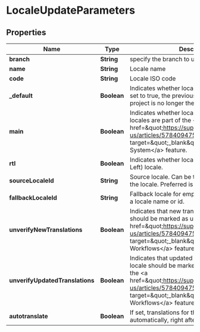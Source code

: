 

# LocaleUpdateParameters

## Properties

Name | Type | Description | Notes
------------ | ------------- | ------------- | -------------
**branch** | **String** | specify the branch to use |  [optional]
**name** | **String** | Locale name |  [optional]
**code** | **String** | Locale ISO code |  [optional]
**_default** | **Boolean** | Indicates whether locale is the default locale. If set to true, the previous default locale the project is no longer the default locale. |  [optional]
**main** | **Boolean** | Indicates whether locale is a main locale. Main locales are part of the &lt;a href&#x3D;\&quot;https://support.phrase.com/hc/en-us/articles/5784094755484\&quot; target&#x3D;\&quot;_blank\&quot;&gt;Verification System&lt;/a&gt; feature. |  [optional]
**rtl** | **Boolean** | Indicates whether locale is a RTL (Right-to-Left) locale. |  [optional]
**sourceLocaleId** | **String** | Source locale. Can be the name or public id of the locale. Preferred is the public id. |  [optional]
**fallbackLocaleId** | **String** | Fallback locale for empty translations. Can be a locale name or id. |  [optional]
**unverifyNewTranslations** | **Boolean** | Indicates that new translations for this locale should be marked as unverified. Part of the &lt;a href&#x3D;\&quot;https://support.phrase.com/hc/en-us/articles/5784094755484\&quot; target&#x3D;\&quot;_blank\&quot;&gt;Advanced Workflows&lt;/a&gt; feature. |  [optional]
**unverifyUpdatedTranslations** | **Boolean** | Indicates that updated translations for this locale should be marked as unverified. Part of the &lt;a href&#x3D;\&quot;https://support.phrase.com/hc/en-us/articles/5784094755484\&quot; target&#x3D;\&quot;_blank\&quot;&gt;Advanced Workflows&lt;/a&gt; feature. |  [optional]
**autotranslate** | **Boolean** | If set, translations for this locale will be fetched automatically, right after creation. |  [optional]



